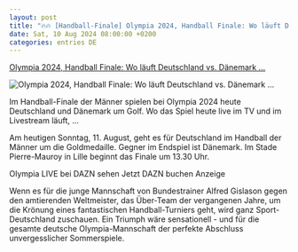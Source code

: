 ```yaml
---
layout: post
title: "🔥🔥 [Handball-Finale] Olympia 2024, Handball Finale: Wo läuft Deutschland vs. Dänemark ..."
date: Sat, 10 Aug 2024 08:00:00 +0200
categories: entries DE
---
```

[Olympia 2024, Handball Finale: Wo läuft Deutschland vs. Dänemark ...](https://www.spox.com/de/sport/olympia/2408/Artikel/olympia-2024-handball-finale-wo-laeuft-deutschland-vs-daenemark-heute-live-im-tv-und-livestream.html)

![Olympia 2024, Handball Finale: Wo läuft Deutschland vs. Dänemark ...](https://www.spox.com/de/sport/olympia/2408/Bilder/bild-koester.jpg)

Im Handball-Finale der Männer spielen bei Olympia 2024 heute Deutschland und Dänemark um Golf. Wo das Spiel heute live im TV und im Livestream läuft, ...

Am heutigen Sonntag, 11. August, geht es für Deutschland im Handball der Männer um die Goldmedaille. Gegner im Endspiel ist Dänemark. Im Stade Pierre-Mauroy in Lille beginnt das Finale um 13.30 Uhr.

Olympia LIVE bei DAZN sehen Jetzt DAZN buchen Anzeige

Wenn es für die junge Mannschaft von Bundestrainer Alfred Gislason gegen den amtierenden Weltmeister, das Über-Team der vergangenen Jahre, um die Krönung eines fantastischen Handball-Turniers geht, wird ganz Sport-Deutschland zuschauen. Ein Triumph wäre sensationell - und für die gesamte deutsche Olympia-Mannschaft der perfekte Abschluss unvergesslicher Sommerspiele.

